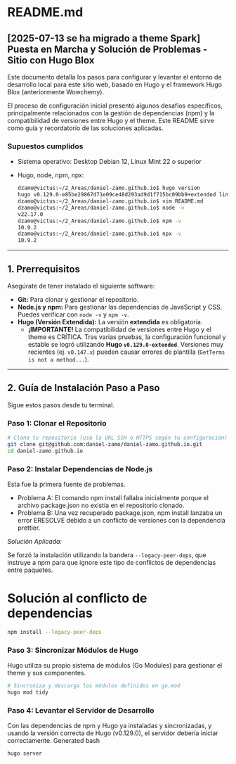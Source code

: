 # README.md


## [2025-07-13 se ha migrado a theme Spark] Puesta en Marcha y Solución de Problemas - Sitio con Hugo Blox

Este documento detalla los pasos para configurar y levantar el entorno de desarrollo local para este sitio web, basado en Hugo y el framework Hugo Blox (anteriormente Wowchemy).

El proceso de configuración inicial presentó algunos desafíos específicos, principalmente relacionados con la gestión de dependencias (npm) y la compatibilidad de versiones entre Hugo y el theme. Este README sirve como guía y recordatorio de las soluciones aplicadas.

### Supuestos cumplidos

- Sistema operativo: Desktop Debian 12, Linux Mint 22 o superior
- Hugo, node, npm, npx:

  ```bash
  dzamo@victus:~/2_Areas/daniel-zamo.github.io$ hugo version
  hugo v0.129.0-e85be29867d71e09ce48d293ad9d1f715bc09bb9+extended linux/amd64 BuildDate=2024-07-17T13:29:16Z VendorInfo=gohugoio
  dzamo@victus:~/2_Areas/daniel-zamo.github.io$ vim README.md
  dzamo@victus:~/2_Areas/daniel-zamo.github.io$ node -v
  v22.17.0
  dzamo@victus:~/2_Areas/daniel-zamo.github.io$ npm -v
  10.9.2
  dzamo@victus:~/2_Areas/daniel-zamo.github.io$ npx -v
  10.9.2
  ```

---

## 1. Prerrequisitos

Asegúrate de tener instalado el siguiente software:

- **Git:** Para clonar y gestionar el repositorio.
- **Node.js y npm:** Para gestionar las dependencias de JavaScript y CSS. Puedes verificar con `node -v` y `npm -v`.
- **Hugo (Versión Extendida):** La versión **extendida** es obligatoria.
  - **¡IMPORTANTE!** La compatibilidad de versiones entre Hugo y el theme es CRÍTICA. Tras varias pruebas, la configuración funcional y estable se logró utilizando **Hugo `v0.129.0-extended`**. Versiones muy recientes (ej. `v0.147.x`) pueden causar errores de plantilla (`GetTerms is not a method...`).

---

## 2. Guía de Instalación Paso a Paso

Sigue estos pasos desde tu terminal.

### Paso 1: Clonar el Repositorio

```bash
# Clona tu repositorio (usa la URL SSH o HTTPS según tu configuración)
git clone git@github.com:daniel-zamo/daniel-zamo.github.io.git
cd daniel-zamo.github.io
```

### Paso 2: Instalar Dependencias de Node.js

Esta fue la primera fuente de problemas.

- Problema A: El comando npm install fallaba inicialmente porque el archivo package.json no existía en el repositorio clonado.
- Problema B: Una vez recuperado package.json, npm install lanzaba un error ERESOLVE debido a un conflicto de versiones con la dependencia prettier.

_Solución Aplicada:_

Se forzó la instalación utilizando la bandera `--legacy-peer-deps`, que instruye a npm para que ignore este tipo de conflictos de dependencias entre paquetes.
      
# Solución al conflicto de dependencias

```bash
npm install --legacy-peer-deps
```

### Paso 3: Sincronizar Módulos de Hugo

Hugo utiliza su propio sistema de módulos (Go Modules) para gestionar el theme y sus componentes.

```bash      
# Sincroniza y descarga los módulos definidos en go.mod
hugo mod tidy
```
    
### Paso 4: Levantar el Servidor de Desarrollo

Con las dependencias de npm y Hugo ya instaladas y sincronizadas, y usando la versión correcta de Hugo (v0.129.0), el servidor debería iniciar correctamente.
Generated bash

```bash
hugo server
```
 
